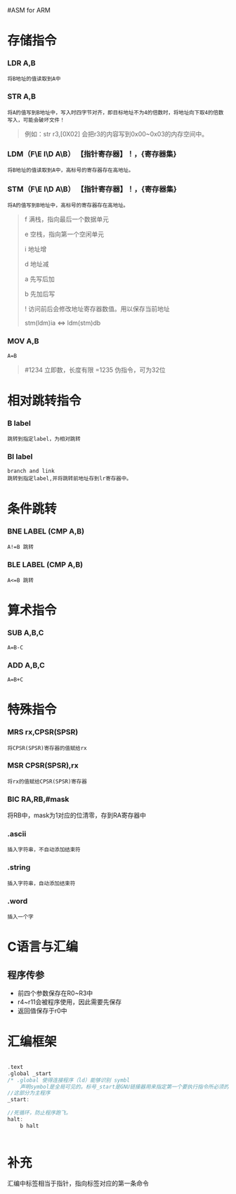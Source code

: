 #ASM for ARM
# 存储指令

### LDR A,B
    将B地址的值读取到A中

### STR A,B
    将A的值写到B地址中，写入时四字节对齐，即目标地址不为4的倍数时，将地址向下取4的倍数写入，可能会破坏文件！
>例如：str r3,[0X02] 会把r3的内容写到0x00~0x03的内存空间中。 


### LDM（F\E I\D A\B） 【指针寄存器】！，{寄存器集}
    将B地址的值读取到A中，高标号的寄存器存在高地址。

### STM（F\E I\D A\B） 【指针寄存器】！，{寄存器集}
    将A的值写到B地址中，高标号的寄存器存在高地址。


> f 满栈，指向最后一个数据单元
> 
> e 空栈，指向第一个空闲单元
>  
> i 地址增
> 
> d 地址减
> 
> a 先写后加
> 
> b 先加后写
> 
> ! 访问前后会修改地址寄存器数值。用以保存当前地址
> 
> stm(ldm)ia <=> ldm(stm)db

### MOV A,B
    A=B
> #1234 立即数，长度有限
> =1235 伪指令，可为32位

# 相对跳转指令
### B label 
    跳转到指定label，为相对跳转
### Bl label 
    branch and link
    跳转到指定label,并将跳转前地址存到lr寄存器中。

# 条件跳转
### BNE LABEL (CMP A,B)
    A!=B 跳转
### BLE LABEL (CMP A,B)
    A<=B 跳转
# 算术指令
### SUB A,B,C
    A=B-C
### ADD A,B,C
    A=B+C

# 特殊指令
### MRS rx,CPSR(SPSR)
    将CPSR(SPSR)寄存器的值赋给rx
### MSR CPSR(SPSR),rx
    将rx的值赋给CPSR(SPSR)寄存器

### BIC RA,RB,#mask
将RB中，mask为1对应的位清零，存到RA寄存器中
### .ascii
    插入字符串，不自动添加结束符
### .string 
    插入字符串，自动添加结束符
### .word 
    插入一个字
# C语言与汇编

## 程序传参

* 前四个参数保存在R0~R3中
* r4~r11会被程序使用，因此需要先保存
* 返回值保存于r0中

# 汇编框架
```c

.text
.global _start
/* .global 使得连接程序（ld）能够识别 symbl
    声明symbol是全局可见的。标号_start是GNU链接器用来指定第一个要执行指令所必须的,同样的是全局可见的(并且只能出现在一个模块中)*/
//这部分为主程序
_start:
    
//死循环，防止程序跑飞。
halt:
	b halt
    

```

# 补充
汇编中标签相当于指针，指向标签对应的第一条命令